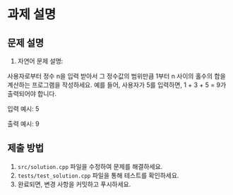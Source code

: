 # 과제 설명

## 문제 설명
1. 자연어 문제 설명:

사용자로부터 정수 n을 입력 받아서 그 정수값의 범위만큼 1부터 n 사이의 홀수의 합을 계산하는 프로그램을 작성하세요. 예를 들어, 사용자가 5를 입력하면, 1 + 3 + 5 = 9가 출력되어야 합니다.

입력 예시:
5

출력 예시:
9

## 제출 방법
1. `src/solution.cpp` 파일을 수정하여 문제를 해결하세요.
2. `tests/test_solution.cpp` 파일을 통해 테스트를 확인하세요.
3. 완료되면, 변경 사항을 커밋하고 푸시하세요.
